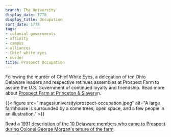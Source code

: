 ```yaml
---
branch: The University
display_date: 1778
display_title: Occupation
sort_date: 1778
tags:
- colonial governments
- affinity
- campus
- alliances
- Chief white eyes
- murder
title: Prospect Occupation
---
```


Following the murder of Chief White Eyes, a delegation of ten Ohio Delaware leaders and respective retinues assembles at Prospect Farm to assure the U.S. Government of continued loyalty and friendship. Read more about [Prospect Farm at Princeton & Slavery](https://slavery.princeton.edu/stories/prospect-farm)n.

{{< figure src="images/university/prospect-occupation.jpeg" alt="A large farmhouse is surrounded by a some trees, open space, and a few people in an illustration." >}}

Read a [1931 description of the 10 Delaware members who came to Prospect during Colonel George Morgan's tenure of the farm](https://theprince.princeton.edu/princetonperiodicals/?a=d&d=Princetonian19311121-01.2.25&srpos=11&e=-------en-20--1--txt-txIN-colonel+george+morgan------).
